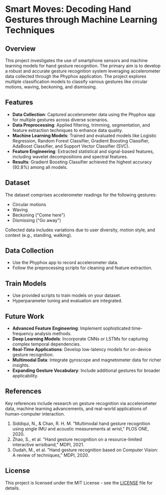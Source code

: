# Smart Moves: Decoding Hand Gestures through Machine Learning Techniques

## Overview

This project investigates the use of smartphone sensors and machine learning models for hand gesture recognition. The primary aim is to develop a robust and accurate gesture recognition system leveraging accelerometer data collected through the Phyphox application. The project explores multiple classification models to classify various gestures like circular motions, waving, beckoning, and dismissing.

## Features

- **Data Collection**: Captured accelerometer data using the Phyphox app for multiple gestures across diverse scenarios.
- **Data Preprocessing**: Applied filtering, trimming, segmentation, and feature extraction techniques to enhance data quality.
- **Machine Learning Models**: Trained and evaluated models like Logistic Regression, Random Forest Classifier, Gradient Boosting Classifier, AdaBoost Classifier, and Support Vector Classifier (SVC).
- **Feature Engineering**: Extracted statistical and signal-based features, including wavelet decompositions and spectral features.
- **Results**: Gradient Boosting Classifier achieved the highest accuracy (92.8%) among all models.

## Dataset

The dataset comprises accelerometer readings for the following gestures:
- Circular motions
- Waving
- Beckoning ("Come here")
- Dismissing ("Go away")

Collected data includes variations due to user diversity, motion style, and context (e.g., standing, walking).

## Data Collection

- Use the Phyphox app to record accelerometer data.
- Follow the preprocessing scripts for cleaning and feature extraction.

## Train Models

- Use provided scripts to train models on your dataset.
- Hyperparameter tuning and evaluation are integrated.

## Future Work

- **Advanced Feature Engineering**: Implement sophisticated time-frequency analysis methods.
- **Deep Learning Models**: Incorporate CNNs or LSTMs for capturing complex temporal dependencies.
- **Real-Time Applications**: Develop low-latency models for on-device gesture recognition.
- **Multimodal Data**: Integrate gyroscope and magnetometer data for richer insights.
- **Expanding Gesture Vocabulary**: Include additional gestures for broader applicability.

## References

Key references include research on gesture recognition via accelerometer data, machine learning advancements, and real-world applications of human-computer interaction.

1. Siddiqui, N., & Chan, R. H. M. "Multimodal hand gesture recognition using single IMU and acoustic measurements at wrist," PLOS ONE, 2020.
2. Zhao, S., et al. "Hand gesture recognition on a resource-limited interactive wristband," MDPI, 2021.
3. Oudah, M., et al. "Hand gesture recognition based on Computer Vision: A review of techniques," MDPI, 2020.

## License

This project is licensed under the MIT License - see the [LICENSE](LICENSE) file for details.
